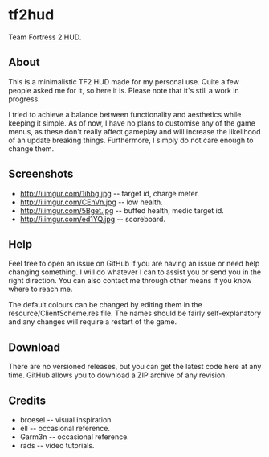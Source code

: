 tf2hud
======

Team Fortress 2 HUD.



About
-----

This is a minimalistic TF2 HUD made for my personal use. Quite a few people asked me for it, so here it is. Please note that it's still a work in progress.

I tried to achieve a balance between functionality and aesthetics while keeping it simple. As of now, I have no plans to customise any of the game menus, as these don't really affect gameplay and will increase the likelihood of an update breaking things. Furthermore, I simply do not care enough to change them.



Screenshots
-----------

* http://i.imgur.com/1ihbg.jpg -- target id, charge meter.
* http://i.imgur.com/CEnVn.jpg -- low health.
* http://i.imgur.com/5Bget.jpg -- buffed health, medic target id.
* http://i.imgur.com/ed1YQ.jpg -- scoreboard.



Help
----

Feel free to open an issue on GitHub if you are having an issue or need help changing something. I will do whatever I can to assist you or send you in the right direction. You can also contact me through other means if you know where to reach me.

The default colours can be changed by editing them in the resource/ClientScheme.res file. The names should be fairly self-explanatory and any changes will require a restart of the game.



Download
--------

There are no versioned releases, but you can get the latest code here at any time. GitHub allows you to download a ZIP archive of any revision.



Credits
-------

* broesel -- visual inspiration.
* ell -- occasional reference.
* Garm3n -- occasional reference.
* rads -- video tutorials.
